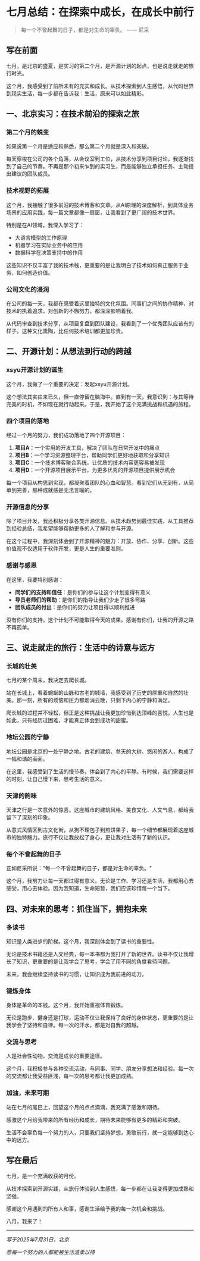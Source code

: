 # 七月总结：在探索中成长，在成长中前行

> 每一个不曾起舞的日子，都是对生命的辜负。 —— 尼采

## 写在前面

七月，是北京的盛夏，是实习的第二个月，是开源计划的起点，也是说走就走的旅行时光。

这个月，我感受到了前所未有的充实和成长。从技术探索到人生感悟，从代码世界到现实生活，每一步都在告诉我：生活，原来可以如此精彩。

## 一、北京实习：在技术前沿的探索之旅

### 第二个月的蜕变

如果说第一个月是适应和熟悉，那么第二个月就是深入和突破。

每天穿梭在公司的各个角落，从会议室到工位，从技术分享到项目讨论，我逐渐找到了自己的节奏。不再是那个初来乍到的实习生，而是能够独立承担任务、主动提出建议的团队成员。

### 技术视野的拓展

这个月，我接触了很多前沿的技术博客和文章。从AI原理的深度解析，到具体业务场景的应用实践，每一篇文章都像一扇窗，让我看到了更广阔的技术世界。

特别是在AI领域，我深入学习了：
- 大语言模型的工作原理
- 机器学习在实际业务中的应用
- 数据科学在决策支持中的作用

这些知识不仅丰富了我的技术栈，更重要的是让我明白了技术如何真正服务于业务，如何创造价值。

### 公司文化的浸润

在公司的每一天，我都在感受着这里独特的文化氛围。同事们之间的协作精神，对技术的执着追求，对创新的不懈努力，都深深影响着我。

从代码审查到技术分享，从项目复盘到团队建设，我看到了一个优秀团队应该有的样子。这种文化熏陶，比任何技术培训都更加珍贵。

## 二、开源计划：从想法到行动的跨越

### xsyu开源计划的诞生

这个月，我做了一个重要的决定：发起xsyu开源计划。

这个想法其实由来已久，但一直停留在脑海中。直到有一天，我意识到：与其等待完美的时机，不如现在就行动起来。于是，我开始了这个充满挑战和机遇的旅程。

### 四个项目的落地

经过一个月的努力，我们成功落地了四个开源项目：

1. **项目A**：一个实用的开发工具，解决了团队在日常开发中的痛点
2. **项目B**：一个学习资源整理平台，帮助同学们更好地获取和分享知识
3. **项目C**：一个技术博客聚合系统，让优质的技术内容更容易被发现
4. **项目D**：一个开源项目展示平台，为更多优秀的开源项目提供展示机会

每一个项目从构思到实现，都凝聚着团队的心血和智慧。看到它们从无到有，从简单到完善，那种成就感是无法言喻的。

### 开源信息的分享

除了项目开发，我还积极分享各类开源信息。从技术趋势到最佳实践，从工具推荐到经验总结，我希望能够帮助更多的人了解和参与开源。

在这个过程中，我深刻体会到了开源精神的魅力：开放、协作、分享、创新。这些价值观不仅适用于软件开发，更是人生的重要准则。

### 感谢与感恩

在这里，我要特别感谢：
- **同学们的支持和信任**：是你们的参与让这个计划变得有意义
- **导员老师们的帮助**：是你们的指导让我们少走了很多弯路
- **团队成员的付出**：是你们的努力让项目得以顺利推进

没有你们的支持，这个计划不可能取得今天的成果。感谢有你们，让我的开源之路不再孤单。

## 三、说走就走的旅行：生活中的诗意与远方

### 长城的壮美

七月的某个周末，我决定去爬长城。

站在长城上，看着蜿蜒的山脉和古老的城墙，我感受到了历史的厚重和自然的壮美。那一刻，所有的烦恼和压力都烟消云散，只剩下内心的宁静和满足。

爬长城的过程并不轻松，但正是这种挑战让我更加珍惜到达顶峰的喜悦。人生也是如此，只有经历过困难，才能真正体会到成功的甜蜜。

### 地坛公园的宁静

地坛公园是北京的一处宁静之地。古老的建筑、参天的大树、悠闲的游人，构成了一幅和谐的画面。

在这里，我感受到了生活的慢节奏，体会到了内心的平静。有时候，我们需要这样的时刻，让自己慢下来，思考生活的意义。

### 天津的韵味

天津之行是一次意外的惊喜。这座城市的建筑风格、美食文化、人文气息，都给我留下了深刻的印象。

从意式风情区到古文化街，从狗不理包子到煎饼果子，每一个细节都展现着这座城市的独特魅力。旅行不仅让我放松了身心，更让我对生活有了新的认识。

### 每个不曾起舞的日子

正如尼采所说："每一个不曾起舞的日子，都是对生命的辜负。"

这个月，我努力让每一天都过得有意义。无论是工作、学习还是生活，我都用心去感受，用心去体验。因为我知道，生命短暂，我们应该珍惜每一个当下。

## 四、对未来的思考：抓住当下，拥抱未来

### 多读书

知识是人类进步的阶梯。这个月，我深刻体会到了读书的重要性。

无论是技术书籍还是人文经典，每一本书都为我打开了新的世界。读书不仅让我增长了知识，更重要的是让我学会了思考，学会了用不同的角度看待问题。

未来，我会继续坚持读书的习惯，让知识成为我前进的动力。

### 锻炼身体

身体是革命的本钱。这个月，我开始重视体育锻炼。

无论是跑步、健身还是打球，运动不仅让我保持了良好的身体状态，更重要的是让我学会了坚持和自律。每一次的汗水，都是对自我的超越。

### 交流与思考

人是社会性动物，交流是成长的重要途径。

这个月，我积极参与各种交流活动，与同事、同学、朋友分享想法和经验。每一次的交流都让我受益匪浅，每一次的思考都让我更加成熟。

### 加油，未来可期

站在七月的尾巴上，回望这个月的点点滴滴，我充满了感激和期待。

感激这个月给我带来的所有经历和成长，期待未来能够有更多的精彩和突破。

生活不会辜负每一个努力的人，只要我们坚持梦想，勇敢前行，就一定能够到达心中的远方。

## 写在最后

七月，是一个充满收获的月份。

从技术探索到开源实践，从旅行体验到人生感悟，每一步都在让我变得更加成熟和坚强。

感谢这个月遇到的所有人和事，感谢生活给予我的每一次机会和挑战。

八月，我来了！

---

*写于2025年7月31日，北京*

*愿每一个努力的人都能被生活温柔以待*
